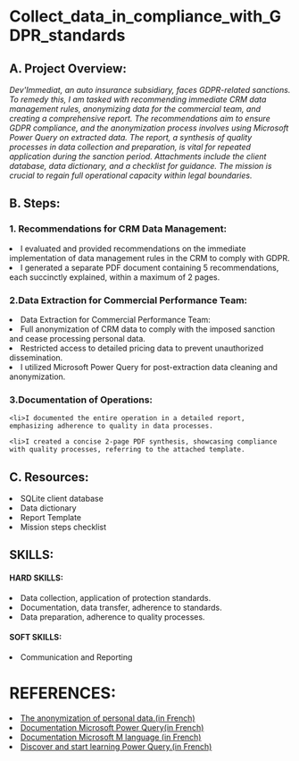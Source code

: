 #  Collect_data_in_compliance_with_GDPR_standards

## A. Project Overview:
*Dev'Immediat, an auto insurance subsidiary, faces GDPR-related sanctions. To remedy this, I am tasked with recommending immediate CRM data management rules, anonymizing data for the commercial team, and creating a comprehensive report. The recommendations aim to ensure GDPR compliance, and the anonymization process involves using Microsoft Power Query on extracted data. The report, a synthesis of quality processes in data collection and preparation, is vital for repeated application during the sanction period. Attachments include the client database, data dictionary, and a checklist for guidance. The mission is crucial to regain full operational capacity within legal boundaries.*


## B. Steps:

  ### 1. Recommendations for CRM Data Management:
  <li>I evaluated and provided recommendations on the immediate implementation of data management rules in the CRM to comply with GDPR.
  <li>I generated a separate PDF document containing 5 recommendations, each succinctly explained, within a maximum of 2 pages.

  ### 2.Data Extraction for Commercial Performance Team:
   <li>Data Extraction for Commercial Performance Team:
     <li>Full anonymization of CRM data to comply with the imposed sanction and cease processing personal data.
     <li>Restricted access to detailed pricing data to prevent unauthorized dissemination.
    <li>I utilized Microsoft Power Query for post-extraction data cleaning and anonymization.
     
   ### 3.Documentation of Operations:
    <li>I documented the entire operation in a detailed report, emphasizing adherence to quality in data processes.
     
    <li>I created a concise 2-page PDF synthesis, showcasing compliance with quality processes, referring to the attached template.

    
## C. Resources:

  <li>SQLite client database
  <li>Data dictionary
  <li>Report Template
  <li>Mission steps checklist

       
  ## SKILLS:

  #### HARD SKILLS:
  <li>Data collection, application of protection standards.
  <li>Documentation, data transfer, adherence to standards.
  <li>Data preparation, adherence to quality processes.

  #### SOFT SKILLS:
 <li>Communication and Reporting


   
   # REFERENCES:

  <li><a href=https://www.cnil.fr/fr/lanonymisation-de-donnees-personnelles>The anonymization of personal data.(in French)</a>
  <li><a href=https://learn.microsoft.com/fr-fr/power-query/get-data-experience>Documentation Microsoft Power Query(in French)
  <li><a href=https://learn.microsoft.com/fr-fr/powerquery-m/>Documentation Microsoft M language (in French)
  <li><a href=https://www.youtube.com/watch?v=3GqTw0mZF7I>Discover and start learning Power Query.(in French)
